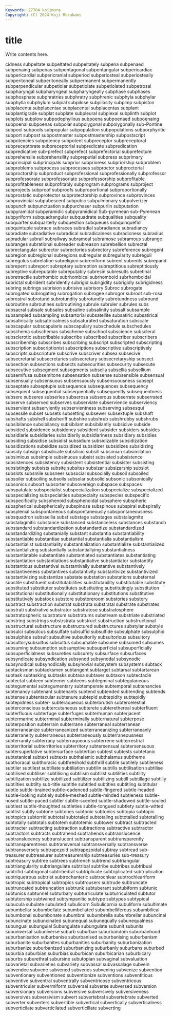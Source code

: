 ```yaml
---
Keywords: 27704 kojimura
Copyright: (C) 2024 Koji Murakami
---
```


# title

Write contents here.



cidness subpeltate subpeltated
subpeltately subpena subpenaed subpenaing subpenas subpentagonal subpentangular subpericardiac subpericardial subpericranial
subperiod subperiosteal subperiosteally subperitoneal subperitoneally subpermanent subpermanently subperpendicular subpetiolar subpetiolate
subpetiolated subpetrosal subpharyngal subpharyngeal subpharyngeally subphase subphases subphosphate subphratries subphratry
subphrenic subphyla subphylar subphylla subphylum subpial subpilose subpilosity subpimp subpiston
subplacenta subplacentae subplacental subplacentas subplant subplantigrade subplat subplate subpleural subplexal
subplinth subplot subplots subplow subpodophyllous subpoena subpoenaed subpoenaing subpoenal subpoenas
subpolar subpolygonal subpolygonally sub-Pontine subpool subpools subpopular subpopulation subpopulations subporphyritic
subport subpost subpostmaster subpostmastership subpostscript subpotencies subpotency subpotent subpreceptor subpreceptoral
subpreceptorate subpreceptorial subpredicate subpredication subpredicative sub-prefect subprefect subprefectorial subprefecture subprehensile
subprehensility subpreputial subpress subprimary subprincipal subprincipals subprior subprioress subpriorship subproblem
subproblems subprocess subprocesses subproctor subproctorial subproctorship subproduct subprofessional subprofessionally subprofessor
subprofessorate subprofessoriate subprofessorship subprofitable subprofitableness subprofitably subprogram subprograms subproject subprojects
subproof subproofs subproportional subproportionally subprostatic subprotector subprotectorship subprovince subprovinces subprovincial
subpubescent subpubic subpulmonary subpulverizer subpunch subpunctuation subpurchaser subpurlin subputation subpyramidal
subpyramidic subpyramidical Sub-pyrenean sub-Pyrenean subpyriform subquadrangular subquadrate subqualities subquality subquarter
subquarterly subquestion subqueues subquinquefid subquintuple subrace subraces subradial subradiance subradiancy
subradiate subradiative subradical subradicalness subradicness subradius subradular subrail subrailway subrameal
subramose subramous subrange subranges subrational subreader subreason subrebellion subrectal subrectangular
subrector subrectories subrectory subreference subregent subregion subregional subregions subregular subregularity
subreguli subregulus subrelation subreligion subreniform subrent subrents subrepand subrepent subreport
subreptary subreption subreptitious subreptitiously subreptive subreputable subreputably subresin subresults subretinal
subretractile subrhombic subrhombical subrhomboid subrhomboidal subrictal subrident subridently subrigid subrigidity
subrigidly subrigidness subring subrings subrision subrisive subrisory Subroc subrogate subrogated
subrogating subrogation subrogee subrogor subroot sub-rosa subrostral subrotund subrotundity subrotundly
subrotundness subround subroutine subroutines subroutining subrule subruler subrules subs subsacral
subsale subsales subsaline subsalinity subsalt subsample subsampled subsampling subsartorial subsatellite
subsatiric subsatirical subsatirically subsatiricalness subsaturated subsaturation subscale subscapular subscapularis subscapulary
subschedule subschedules subschema subschemas subscheme subschool subscience subscleral subsclerotic subscribable
subscribe subscribed subscriber subscribers subscribership subscribes subscribing subscript subscripted subscripting
subscription subscriptionist subscriptions subscriptive subscriptively subscripts subscripture subscrive subscriver subsea
subsecive subsecretarial subsecretaries subsecretary subsecretaryship subsect subsection subsections subsects subsecurities
subsecurity subsecute subsecutive subsegment subsegments subsella subsellia subsellium subsemifusa subsemitone
subsensation subsense subsensible subsensual subsensually subsensuous subsensuously subsensuousness subsept subseptate
subseptuple subsequence subsequences subsequency subsequent subsequential subsequentially subsequently subsequentness subsere
subseres subseries subserosa subserous subserrate subserrated subserve subserved subserves subserviate
subservience subserviency subservient subserviently subservientness subserving subsesqui subsessile subset subsets
subsetting subsewer subsextuple subshaft subshafts subshell subsheriff subshire subshrub subshrubby
subshrubs subsibilance subsibilancy subsibilant subsibilantly subsicive subside subsided subsidence subsidency
subsident subsider subsiders subsides subsidiarie subsidiaries subsidiarily subsidiariness subsidiary subsidies
subsiding subsidise subsidist subsidium subsidizable subsidization subsidizations subsidize subsidized subsidizer
subsidizes subsidizing subsidy subsign subsilicate subsilicic subsill subsimian subsimilation subsimious
subsimple subsinuous subsist subsisted subsistence subsistences subsistency subsistent subsistential subsister
subsisting subsistingly subsists subsite subsites subsizar subsizarship subslot subslots subsmile
subsneer subsocial subsocially subsoil subsoiled subsoiler subsoiling subsoils subsolar subsolid
subsonic subsonically subsonics subsort subsorter subsovereign subspace subspaces subspatulate subspecialist
subspecialization subspecialize subspecialized subspecializing subspecialties subspecialty subspecies subspecific subspecifically subsphenoid
subsphenoidal subsphere subspheric subspherical subspherically subspinose subspinous subspiral subspirally subsplenial
subspontaneous subspontaneously subspontaneousness subsquadron subssellia subst substage substages substalagmite substalagmitic
substance substanced substanceless substances substanch substandard substandardization substandardize substandardized substandardizing
substanially substant substantia substantiability substantiable substantiae substantial substantialia substantialism substantialist
substantiality substantialization substantialize substantialized substantializing substantially substantiallying substantialness substantiatable substantiate
substantiated substantiates substantiating substantiation substantiations substantiative substantiator substantify substantious substantival
substantivally substantive substantively substantiveness substantives substantivity substantivize substantivized substantivizing substantize
substate substation substations substernal substile substituent substitutabilities substitutability substitutable substitute
substituted substituter substitutes substituting substitutingly substitution substitutional substitutionally substitutionary substitutions
substitutive substitutively substock substore substoreroom substories substory substract substraction substrat
substrata substratal substrate substrates substrati substrative substrator substratose substratosphere substratospheric
substratum substratums substream substriate substriated substring substrings substrstrata substruct substruction
substructional substructural substructure substructured substructures substylar substyle subsulci subsulcus subsulfate
subsulfid subsulfide subsulphate subsulphid subsulphide subsult subsultive subsultorily subsultorious subsultory
subsultorysubsultus subsultus subsumable subsume subsumed subsumes subsuming subsumption subsumptive subsuperficial
subsuperficially subsuperficialness subsureties subsurety subsurface subsurfaces subsyndicate subsyndication subsynod subsynodal
subsynodic subsynodical subsynodically subsynovial subsystem subsystems subtack subtacksman subtacksmen subtangent
subtarget subtarsal subtartarean subtask subtasking subtasks subtaxa subtaxer subtaxon subtectacle
subtectal subteen subteener subteens subtegminal subtegulaneous subtegumental subtegumentary subtemperate subtemporal
subtenancies subtenancy subtenant subtenants subtend subtended subtending subtends subtense subtentacular
subtenure subtepid subtepidity subtepidly subtepidness subter- subteraqueous subterbrutish subtercelestial subterconscious
subtercutaneous subterete subterethereal subterfluent subterfluous subterfuge subterfuges subterhuman subterjacent subtermarine
subterminal subterminally subternatural subterpose subterposition subterrain subterrane subterraneal subterranean subterraneanize
subterraneanized subterraneanizing subterraneanly subterraneity subterraneous subterraneously subterraneousness subterranity subterrany subterraqueous
subterrene subterrestrial subterritorial subterritories subterritory subtersensual subtersensuous subtersuperlative subtersurface subtertian
subtest subtests subtetanic subtetanical subtext subtexts subthalamic subthalamus subtheme subthoracal
subthoracic subthreshold subthrill subtile subtilely subtileness subtiler subtilest subtiliate subtiliation
subtilin subtilis subtilisation subtilise subtilised subtiliser subtilising subtilism subtilist subtilities
subtility subtilization subtilize subtilized subtilizer subtilizing subtill subtillage subtilly subtilties
subtilty sub-title subtitle subtitled subtitles subtitling subtitular subtle subtle-brained subtle-cadenced
subtle-fingered subtle-headed subtle-looking subtlely subtle-meshed subtle-minded subtleness subtle-nosed subtle-paced subtler
subtle-scented subtle-shadowed subtle-souled subtlest subtle-thoughted subtleties subtle-tongued subtlety subtle-witted subtlist
subtly subtone subtones subtonic subtonics subtopia subtopic subtopics subtorrid subtotal
subtotaled subtotaling subtotalled subtotalling subtotally subtotals subtotem subtotemic subtower subtract
subtracted subtracter subtracting subtraction subtractions subtractive subtractor subtractors subtracts subtrahend
subtrahends subtranslucence subtranslucency subtranslucent subtransparent subtransparently subtransparentness subtransversal subtransversally subtransverse
subtransversely subtrapezoid subtrapezoidal subtray subtread sub-treasurer subtreasurer subtreasurership subtreasuries sub-treasury
subtreasury subtree subtrees subtrench subtrend subtriangular subtriangularity subtriangulate subtribal subtribe
subtribes subtribual subtrifid subtrigonal subtrihedral subtriplicate subtriplicated subtriplication subtriquetrous subtrist
subtrochanteric subtrochlear subtrochleariform subtropic subtropical subtropics subtrousers subtrude subtruncate subtruncated
subtruncation subtrunk subtuberant subtubiform subtunic subtunics subtunnel subturbary subturriculate subturriculated
subtutor subtutorship subtwined subtympanitic subtype subtypes subtypical subucula subulate subulated
subulicorn Subulicornia subuliform subultimate subumbellar subumbellate subumbellated subumbelliferous subumbilical subumbonal
subumbonate subumbral subumbrella subumbrellar subuncinal subuncinate subuncinated subunequal subunequally subunequalness
subungual subunguial Subungulata subungulate subunit subunits subuniversal subuniverse suburb suburban
suburbandom suburbanhood suburbanisation suburbanise suburbanised suburbanising suburbanism suburbanite suburbanites suburbanities
suburbanity suburbanization suburbanize suburbanized suburbanizing suburbanly suburbans suburbed suburbia suburbian
suburbias suburbican suburbicarian suburbicary suburbs suburethral subursine subutopian subvaginal subvaluation
subvarietal subvarieties subvariety subvassal subvassalage subvein subvendee subvene subvened subvenes
subvening subvenize subvention subventionary subventioned subventionize subventions subventitious subventive subventral
subventrally subventricose subventricous subventricular subvermiform subversal subverse subversed subversion subversionary
subversions subversive subversively subversiveness subversives subversivism subvert subvertebral subvertebrate subverted
subverter subverters subvertible subvertical subvertically subverticalness subverticilate subverticilated subverticillate subverting
